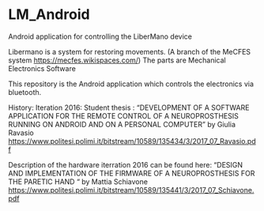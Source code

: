 # LM_Android
Android application for controlling the LiberMano device

Libermano is a system for restoring movements. (A branch of the MeCFES system https://mecfes.wikispaces.com/)
The parts are 
Mechanical
Electronics
Software

This repository is the Android application which controls the electronics via bluetooth.









History:
Iteration 2016: Student thesis :
“DEVELOPMENT OF A SOFTWARE APPLICATION FOR THE REMOTE CONTROL OF A NEUROPROSTHESIS RUNNING ON ANDROID AND ON A PERSONAL COMPUTER” by Giulia Ravasio  
https://www.politesi.polimi.it/bitstream/10589/135434/3/2017_07_Ravasio.pdf

Description of the hardware iterration 2016 can be found here:
“DESIGN AND IMPLEMENTATION OF THE FIRMWARE OF A NEUROPROSTHESIS FOR THE PARETIC HAND “ by Mattia Schiavone  
 https://www.politesi.polimi.it/bitstream/10589/135441/3/2017_07_Schiavone.pdf



